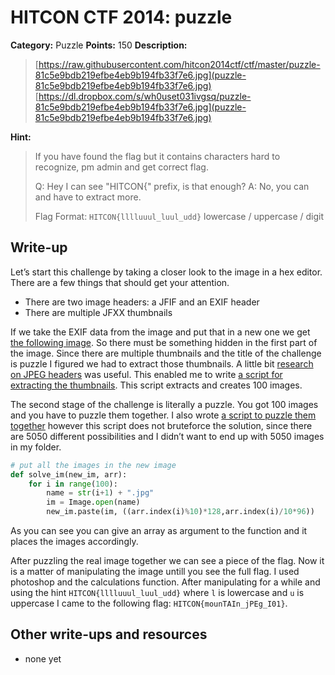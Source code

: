 # HITCON CTF 2014: puzzle

**Category:** Puzzle
**Points:** 150
**Description:**

> [https://raw.githubusercontent.com/hitcon2014ctf/ctf/master/puzzle-81c5e9bdb219efbe4eb9b194fb33f7e6.jpg](puzzle-81c5e9bdb219efbe4eb9b194fb33f7e6.jpg)
> [https://dl.dropbox.com/s/wh0uset031ivgsq/puzzle-81c5e9bdb219efbe4eb9b194fb33f7e6.jpg](puzzle-81c5e9bdb219efbe4eb9b194fb33f7e6.jpg)

**Hint:**

> If you have found the flag but it contains characters hard to recognize, pm admin and get correct flag.
>
> Q: Hey I can see "HITCON{" prefix, is that enough?
> A: No, you can and have to extract more.
>
> Flag Format: `HITCON{lllluuul_luul_udd}`
> lowercase / uppercase / digit

## Write-up

Let’s start this challenge by taking a closer look to the image in a hex editor. There are a few things that should get your attention.

* There are two image headers: a JFIF and an EXIF header
* There are multiple JFXX thumbnails

If we take the EXIF data from the image and put that in a new one we get [the following image](ExifImage.jpg). So there must be something hidden in the first part of the image. Since there are multiple thumbnails and the title of the challenge is puzzle I figured we had to extract those thumbnails. A little bit [research on JPEG headers](http://blog.bfitz.us/?p=289) was useful. This enabled me to write [a script for extracting the thumbnails](puzzlesolver.py). This script extracts and creates 100 images.

The second stage of the challenge is literally a puzzle. You got 100 images and you have to puzzle them together. I also wrote [a script to puzzle them together](puzzlesolver_part2.py) however this script does not bruteforce the solution, since there are 5050 different possibilities and I didn’t want to end up with 5050 images in my folder.

```py
# put all the images in the new image
def solve_im(new_im, arr):
    for i in range(100):
        name = str(i+1) + ".jpg"
        im = Image.open(name)
        new_im.paste(im, ((arr.index(i)%10)*128,arr.index(i)/10*96))
```

As you can see you can give an array as argument to the function and it places the images accordingly.

After puzzling the real image together we can see a piece of the flag. Now it is a matter of manipulating the image untill you see the full flag. I used photoshop and the calculations function. After manipulating for a while and using the hint `HITCON{lllluuul_luul_udd}` where `l` is lowercase and `u` is uppercase I came to the following flag: `HITCON{mounTAIn_jPEg_I01}`.

## Other write-ups and resources

* none yet
